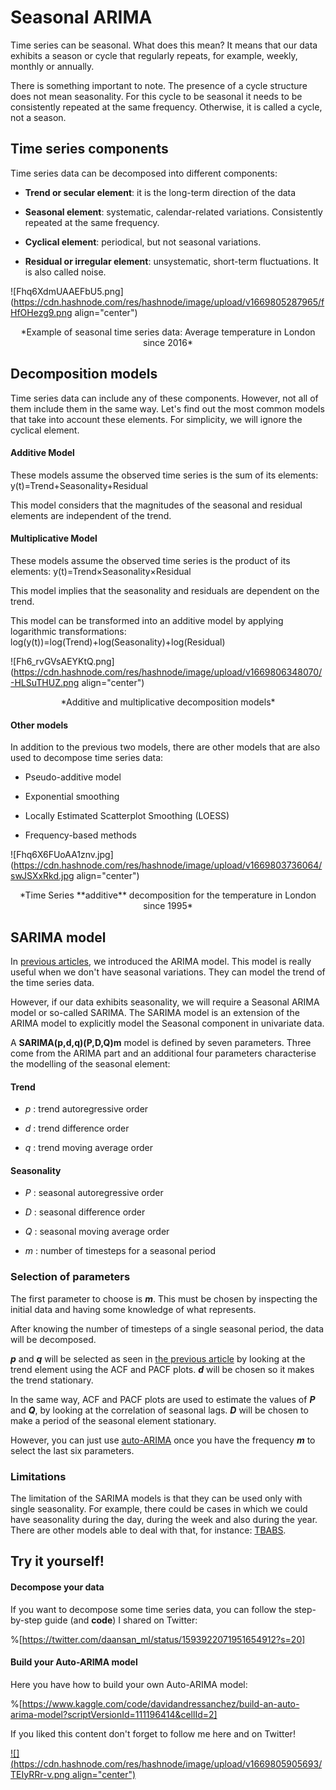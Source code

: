 # Seasonal ARIMA

Time series can be seasonal. What does this mean? It means that our data exhibits a season or cycle that regularly repeats, for example, weekly, monthly or annually.

There is something important to note. The presence of a cycle structure does not mean seasonality. For this cycle to be seasonal it needs to be consistently repeated at the same frequency. Otherwise, it is called a cycle, not a season.

## Time series components

Time series data can be decomposed into different components:

*   **Trend or secular element**: it is the long-term direction of the data
    
*   **Seasonal element**: systematic, calendar-related variations. Consistently repeated at the same frequency.
    
*   **Cyclical element**: periodical, but not seasonal variations.
    
*   **Residual or irregular element**: unsystematic, short-term fluctuations. It is also called noise.
    

![Fhq6XdmUAAEFbU5.png](https://cdn.hashnode.com/res/hashnode/image/upload/v1669805287965/fHfOHezg9.png align="center")
<center>*Example of seasonal time series data: Average temperature in London since 2016*</center>

## Decomposition models

Time series data can include any of these components. However, not all of them include them in the same way. Let's find out the most common models that take into account these elements. For simplicity, we will ignore the cyclical element.

#### Additive Model

These models assume the observed time series is the sum of its elements: y(t)=Trend+Seasonality+Residual

This model considers that the magnitudes of the seasonal and residual elements are independent of the trend.

#### Multiplicative Model

These models assume the observed time series is the product of its elements: y(t)=Trend×Seasonality×Residual

This model implies that the seasonality and residuals are dependent on the trend.

This model can be transformed into an additive model by applying logarithmic transformations: log(y(t))=log(Trend)+log(Seasonality)+log(Residual)


![Fh6_rvGVsAEYKtQ.png](https://cdn.hashnode.com/res/hashnode/image/upload/v1669806348070/-HLSuTHUZ.png align="center")
<center>*Additive and multiplicative decomposition models*</center>

#### Other models

In addition to the previous two models, there are other models that are also used to decompose time series data:

*   Pseudo-additive model
    
*   Exponential smoothing
    
*   Locally Estimated Scatterplot Smoothing (LOESS)
    
*   Frequency-based methods
    

![Fhq6X6FUoAA1znv.jpg](https://cdn.hashnode.com/res/hashnode/image/upload/v1669803736064/swJSXxRkd.jpg align="center")
<center>*Time Series **additive** decomposition for the temperature in London since 1995*</center>

## SARIMA model

In [previous articles](https://mlpills.hashnode.dev/arima-models), we introduced the ARIMA model. This model is really useful when we don't have seasonal variations. They can model the trend of the time series data.

However, if our data exhibits seasonality, we will require a Seasonal ARIMA model or so-called SARIMA. The SARIMA model is an extension of the ARIMA model to explicitly model the Seasonal component in univariate data.

A **SARIMA(p,d,q)(P,D,Q)m** model is defined by seven parameters. Three come from the ARIMA part and an additional four parameters characterise the modelling of the seasonal element:

#### Trend

*   *p* : trend autoregressive order
    
*   *d* : trend difference order
    
*   *q* : trend moving average order
    

#### Seasonality

*   *P* : seasonal autoregressive order
    
*   *D* : seasonal difference order
    
*   *Q* : seasonal moving average order
    
*   *m* : number of timesteps for a seasonal period
    

### Selection of parameters

The first parameter to choose is ***m***. This must be chosen by inspecting the initial data and having some knowledge of what represents.

After knowing the number of timesteps of a single seasonal period, the data will be decomposed.

***p*** and ***q*** will be selected as seen in [the previous article](https://mlpills.hashnode.dev/arima-models-1) by looking at the trend element using the ACF and PACF plots. ***d*** will be chosen so it makes the trend stationary.

In the same way, ACF and PACF plots are used to estimate the values of ***P*** and ***Q***, by looking at the correlation of seasonal lags. ***D*** will be chosen to make a period of the seasonal element stationary.

However, you can just use [auto-ARIMA](https://alkaline-ml.com/pmdarima/modules/generated/pmdarima.arima.auto_arima.html) once you have the frequency ***m*** to select the last six parameters.

### Limitations

The limitation of the SARIMA models is that they can be used only with single seasonality. For example, there could be cases in which we could have seasonality during the day, during the week and also during the year. There are other models able to deal with that, for instance: [TBABS](https://pypi.org/project/tbats/).

## Try it yourself!

#### Decompose your data
If you want to decompose some time series data, you can follow the step-by-step guide (and **code**) I shared on Twitter:

%[https://twitter.com/daansan_ml/status/1593922071951654912?s=20] 

#### Build your Auto-ARIMA model
Here you have how to build your own Auto-ARIMA model:

%[https://www.kaggle.com/code/davidandressanchez/build-an-auto-arima-model?scriptVersionId=111196414&cellId=2] 

If you liked this content don't forget to follow me here and on Twitter!

[![](https://cdn.hashnode.com/res/hashnode/image/upload/v1669805905693/TEIyRRr-v.png align="center")](https://twitter.com/daansan_ml)